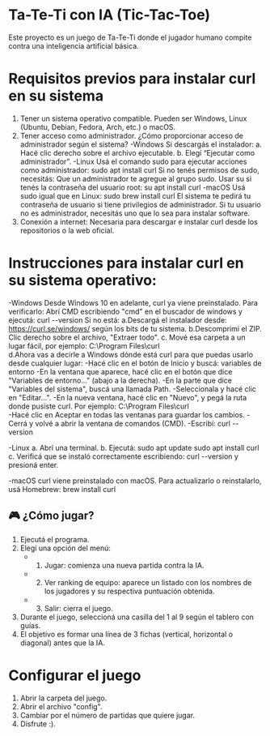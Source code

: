 # Ta-Te-Ti con IA (Tic-Tac-Toe)

Este proyecto es un juego de Ta-Te-Ti donde el jugador humano compite contra una inteligencia artificial básica.

# Requisitos previos para instalar curl en su sistema
   
1. Tener un sistema operativo compatible. Pueden ser Windows, Linux (Ubuntu, Debian, Fedora, Arch, etc.) o macOS.
2.  Tener acceso como administrador.
         ¿Cómo proporcionar acceso de administrador según el sistema?
         -Windows
            Si descargás el instalador:
                  a. Hacé clic derecho sobre el archivo ejecutable.
                  b. Elegí “Ejecutar como administrador”.
         -Linux
             Usá el comando sudo para ejecutar acciones como administrador: sudo apt install curl
             Si no tenés permisos de sudo, necesitás:
                                                 Que un administrador te agregue al grupo sudo.
                                                 Usar su si tenés la contraseña del usuario root:   su
                                                                                                    apt install curl
        -macOS
          Usá sudo igual que en Linux: sudo brew install curl
          El sistema te pedirá tu contraseña de usuario si tiene privilegios de administrador.
          Si tu usuario no es administrador, necesitás uno que lo sea para instalar software.
3. Conexión a internet: Necesaria para descargar e instalar curl desde los repositorios o la web oficial.

# Instrucciones para instalar curl en su sistema operativo:
   
-Windows
   Desde Windows 10 en adelante, curl ya viene preinstalado.
   Para verificarlo: Abrí CMD escribiendo "cmd" en el buscador de windows y ejecutá: curl --version
   Si no está:
      a.Descargá el instalador desde: https://curl.se/windows/ según los bits de tu sistema.
      b.Descomprimí el ZIP. Clic derecho sobre el archivo, "Extraer todo".
      c. Mové esa carpeta a un lugar fácil, por ejemplo: C:\Program Files\curl\
      d.Ahora vas a decirle a Windows dónde está curl para que puedas usarlo desde cualquier lugar:
         -Hacé clic en el botón de Inicio y buscá: variables de entorno
         -En la ventana que aparece, hacé clic en el botón que dice "Variables de entorno..." (abajo a la derecha).
         -En la parte que dice "Variables del sistema", buscá una llamada Path.
         -Seleccionala y hacé clic en "Editar...".
         -En la nueva ventana, hacé clic en "Nuevo", y pegá la ruta donde pusiste curl. Por ejemplo: C:\Program Files\curl\
         -Hacé clic en Aceptar en todas las ventanas para guardar los cambios.
         -Cerrá y volvé a abrir la ventana de comandos (CMD).
         -Escribí: curl --version
         
-Linux
   a. Abrí una terminal.
   b. Ejecutá: sudo apt update
               sudo apt install curl
   c. Verificá que se instaló correctamente escribiendo: curl --version y presioná enter.

-macOS
   curl viene preinstalado con macOS.
   Para actualizarlo o reinstalarlo, usá Homebrew: brew install curl

## 🎮 ¿Cómo jugar?

1. Ejecutá el programa.
2. Elegí una opción del menú:
   - 1) Jugar: comienza una nueva partida contra la IA.
   - 2) Ver ranking de equipo: aparece un listado con los nombres de los jugadores y su respectiva puntuación obtenida.
   - 3) Salir: cierra el juego.
3. Durante el juego, seleccioná una casilla del 1 al 9 según el tablero con guías.
4. El objetivo es formar una línea de 3 fichas (vertical, horizontal o diagonal) antes que la IA.

# Configurar el juego

1. Abrir la carpeta del juego.
2. Abrir el archivo "config".
3. Cambiar por el número de partidas que quiere jugar.
4. Disfrute :).
